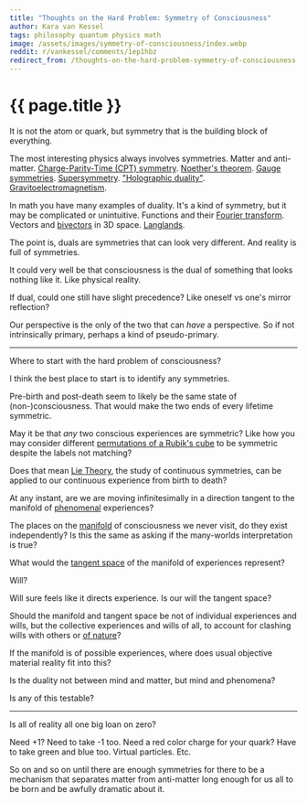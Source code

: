 ```yaml
---
title: "Thoughts on the Hard Problem: Symmetry of Consciousness"
author: Kara van Kessel
tags: philosophy quantum physics math
image: /assets/images/symmetry-of-consciousness/index.webp
reddit: r/vankessel/comments/1ep1hbz
redirect_from: /thoughts-on-the-hard-problem-symmetry-of-consciousness
---
```


# {{ page.title }}

It is not the atom or quark, but symmetry that is the building block of everything.

The most interesting physics always involves symmetries. Matter and anti-matter. [Charge-Parity-Time (CPT) symmetry](https://en.wikipedia.org/wiki/CPT_symmetry). [Noether's theorem](https://en.wikipedia.org/wiki/Noether%27s_theorem). [Gauge symmetries](https://en.wikipedia.org/wiki/Gauge_symmetry_(mathematics)). [Supersymmetry](https://en.wikipedia.org/wiki/Supersymmetry). ["Holographic duality"](https://en.wikipedia.org/wiki/AdS/CFT_correspondence). [Gravitoelectromagnetism](https://en.wikipedia.org/wiki/Gravitoelectromagnetism).

In math you have many examples of duality. It's a kind of symmetry, but it may be complicated or unintuitive. Functions and their [Fourier transform](https://en.wikipedia.org/wiki/Fourier_transform). Vectors and [bivectors](https://en.wikipedia.org/wiki/Bivector) in 3D space. [Langlands](https://en.wikipedia.org/wiki/Langlands_program).

The point is, duals are symmetries that can look very different. And reality is full of symmetries.

It could very well be that consciousness is the dual of something that looks nothing like it. Like physical reality.

If dual, could one still have slight precedence? Like oneself vs one's mirror reflection?

Our perspective is the only of the two that can _have_ a perspective. So if not intrinsically primary, perhaps a kind of pseudo-primary.

---

Where to start with the hard problem of consciousness?

I think the best place to start is to identify any symmetries.

Pre-birth and post-death seem to likely be the same state of (non-)consciousness. That would make the two ends of every lifetime symmetric.

May it be that _any_ two conscious experiences are symmetric? Like how you may consider different [permutations of a Rubik's cube](https://en.wikipedia.org/wiki/Rubik's_Cube_group) to be symmetric despite the labels not matching?

Does that mean [Lie Theory](https://en.wikipedia.org/wiki/Lie_theory), the study of continuous symmetries, can be applied to our continuous experience from birth to death?

At any instant, are we are moving infinitesimally in a direction tangent to the manifold of [phenomenal](https://en.wikipedia.org/wiki/Phenomenon#Philosophy) experiences?

The places on the [manifold](https://en.wikipedia.org/wiki/Manifold) of consciousness we never visit, do they exist independently? Is this the same as asking if the many-worlds interpretation is true?

What would the [tangent space](https://en.wikipedia.org/wiki/Tangent_space) of the manifold of experiences represent?

Will?

Will sure feels like it directs experience. Is our will the tangent space?

Should the manifold and tangent space be not of individual experiences and wills, but the collective experiences and wills of all, to account for clashing wills with others or [of nature](https://en.wikipedia.org/wiki/Panpsychism)?

If the manifold is of possible experiences, where does usual objective material reality fit into this?

Is the duality not between mind and matter, but mind and phenomena?

Is any of this testable?

---

Is all of reality all one big loan on zero?

Need +1? Need to take -1 too. Need a red color charge for your quark? Have to take green and blue too. Virtual particles. Etc.

So on and so on until there are enough symmetries for there to be a mechanism that separates matter from anti-matter long enough for us all to be born and be awfully dramatic about it.

